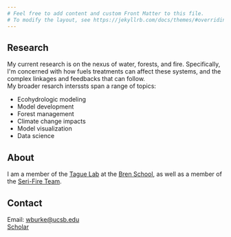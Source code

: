 ```yaml
---
# Feel free to add content and custom Front Matter to this file.
# To modify the layout, see https://jekyllrb.com/docs/themes/#overriding-theme-defaults
---
```

## Research
My current research is on the nexus of water, forests, and fire. Specifically, I'm concerned with how fuels treatments can affect these systems, and the complex linkages and feedbacks that can follow.  
My broader resarch interssts span a range of topics:
- Ecohydrologic modeling
- Model development
- Forest management
- Climate change impacts
- Model visualization
- Data science

## About
I am a member of the [Tague Lab](https://tagueteamlab.org/) at the [Bren School](https://www.bren.ucsb.edu/research/will_burke.htm), as well as a member of the [Seri-Fire Team](https://serifire.com/).

## Contact
Email: wburke@ucsb.edu  
[Scholar](https://scholar.google.com/citations?user=LpZXsb8AAAAJ&hl=en)  
